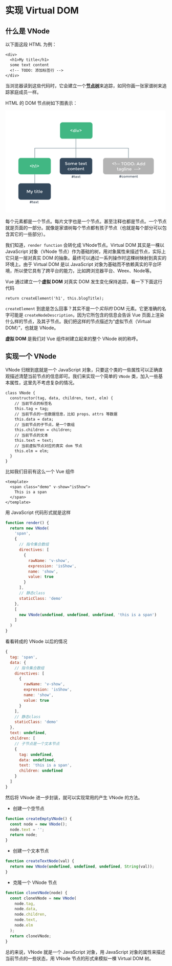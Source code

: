 # 实现 Virtual DOM

## 什么是 VNode

以下面这段 HTML 为例：

```
<div>
  <h1>My title</h1>
  some text content
  <!-- TODO: 添加标签行 -->
</div>
```

当浏览器读到这些代码时，它会建立一个[**节点树**](https://javascript.info/dom-nodes)来追踪，如同你画一张家谱树来追踪家庭成员一样。

HTML 的 DOM 节点树如下图表示：

<img src="../images/dom-tree.png" width="500">

每个元素都是一个节点。每片文字也是一个节点。甚至注释也都是节点。一个节点就是页面的一部分。就像是家谱树每个节点都有孩子节点（也就是每个部分可以包含其它的一些部分）。


我们知道，`render function` 会转化成 VNode节点。Virtual DOM 其实是一棵以 JavaScript 对象（VNode 节点）作为基础的树，用对象属性来描述节点，实际上它只是一层对真实 DOM 的抽象。最终可以通过一系列操作时这棵树映射到真实的环境上。由于 Virtual DOM 是以 JavaScript 对象为基础而不依赖真实的平台环境，所以使它具有了跨平台的能力，比如跨浏览器平台、Weex、Node等。

Vue 通过建立一个**虚拟 DOM** 对真实 DOM 发生变化保持追踪，看一下下面这行代码

```
return createElement('h1', this.blogTitle);
```

`createElement` 到底是怎么回事？其实不是一个*实际的* DOM 元素。它更准确的名字可能是 `createNodeDescription`，因为它所包含的信息会告诉 Vue 页面上渲染什么样的节点，及其子节点。我们把这样的节点描述为“虚拟节点（Virtual DOM）”，也就是 VNode。

**虚拟 DOM** 是我们对 Vue 组件树建立起来的整个 VNode 树的称呼。

## 实现一个 VNode

VNode 归根到底就是一个 JavaScript 对象，只要这个类的一些属性可以正确直观描述清楚当前节点的信息即可。我们来实现一个简单的 `VNode` 类，加入一些基本属性，这里先不考虑复杂的情况。

```
class VNode {
  constructor(tag, data, children, text, elm) {
    // 当前节点的标签名
    this.tag = tag;
    // 当前节点的一些数据信息，比如 props、attrs 等数据
    this.data = data;
    // 当前节点的子节点，是一个数组
    this.children = children;
    // 当前节点的文本
    this.text = text;
    // 当前虚拟节点对应的真实 dom 节点
    this.elm = elm;
  }
}
```

比如我们目前有这么一个 Vue 组件

```
<template>
  <span class="demo" v-show="isShow">
    This is a span
  </span>
</template>
```

用 JavaScript 代码形式就是这样

```js
function render() {
  return new VNode(
    'span',
    {
      // 指令集合数组
      directives: [
        {
          rawName: 'v-show',
          expression: 'isShow',
          name: 'show',
          value: true
        }
      ],
      // 静态class
      staticClass: 'demo'
    },
    [
      new VNode(undefined, undefined, undefined, 'this is a span')
    ]
  )
}
```

看看转成的 VNode 以后的情况

```js
{
  tag: 'span',
  data: {
    // 指令集合数组
    directives: [
      {
        rawName: 'v-show',
        expression: 'isShow',
        name: 'show',
        value: true
      }
    ],
    // 静态class
    staticClass: 'demo'
  },
  text: undefined,
  children: [
    // 子节点是一个文本节点
    {
      tag: undefined,
      data: undefined,
      text: 'this is a span',
      children: undefined
    }
  ]
}
```

然后将 VNode 进一步封装，就可以实现常用的产生 VNode 的方法。

- 创建一个空节点

```js
function createEmptyVNode() {
  const node = new VNode();
  node.text = '';
  return node;
}
```

- 创建一个文本节点
  
```js
function createTextNode(val) {
  return new VNode(undefined, undefined, undefined, String(val));
}
```

- 克隆一个 VNode 节点

```js
function cloneVNode(node) {
  const cloneVNode = new VNode(
    node.tag,
    node.data,
    node.children,
    node.text,
    node.elm
  );
  return cloneVNode;
}
```

总的来说，VNode 就是一个 JavaScript 对象，用 JavaScript 对象的属性来描述当前节点的一些状态，用 VNode 节点的形式来模拟一棵 Virtual DOM 树。
